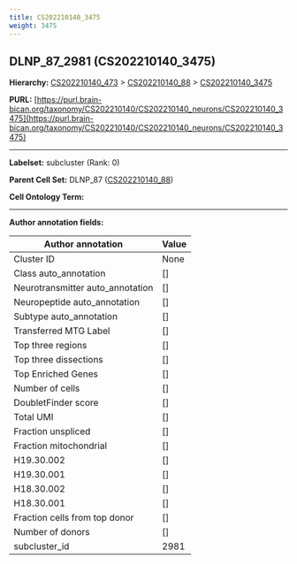 ```yaml
---
title: CS202210140_3475
weight: 3475
---
```

## DLNP_87_2981 (CS202210140_3475)
<b>Hierarchy: </b>
[CS202210140_473](../CS202210140_473) >
[CS202210140_88](../CS202210140_88) >
[CS202210140_3475](../CS202210140_3475)

**PURL:** [https://purl.brain-bican.org/taxonomy/CS202210140/CS202210140_neurons/CS202210140_3475](https://purl.brain-bican.org/taxonomy/CS202210140/CS202210140_neurons/CS202210140_3475)

---


**Labelset:** subcluster (Rank: 0)

**Parent Cell Set:** DLNP_87 ([CS202210140_88](../CS202210140_88))



**Cell Ontology Term:** 

[MARKER GENES.]: #


---

[TRANSFERRED ANNOTATIONS.]: #


[AUTHOR ANNOTATION FIELDS.]: #


**Author annotation fields:**

| Author annotation | Value |
|-------------------|-------|
|Cluster ID|None|
|Class auto_annotation|[]|
|Neurotransmitter auto_annotation|[]|
|Neuropeptide auto_annotation|[]|
|Subtype auto_annotation|[]|
|Transferred MTG Label|[]|
|Top three regions|[]|
|Top three dissections|[]|
|Top Enriched Genes|[]|
|Number of cells|[]|
|DoubletFinder score|[]|
|Total UMI|[]|
|Fraction unspliced|[]|
|Fraction mitochondrial|[]|
|H19.30.002|[]|
|H19.30.001|[]|
|H18.30.002|[]|
|H18.30.001|[]|
|Fraction cells from top donor|[]|
|Number of donors|[]|
|subcluster_id|2981|
